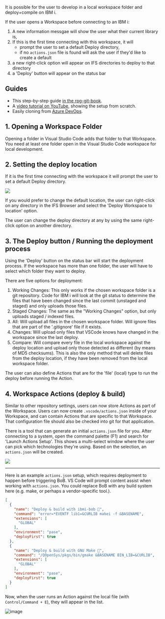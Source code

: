 It is possible for the user to develop in a local workspace folder and deploy+compile on IBM i.

If the user opens a Workspace before connecting to an IBM i:

1. A new information messgae will show the user what their current library is,
2. If this is the first time connecting with this workspace, it will
   * prompt the user to set a default Deploy directory,
   * if no `actions.json` file is found will ask the user if they'd like to create a default
3. a new right-click option will appear on IFS directories to deploy to that directory
4. a 'Deploy' button will appear on the status bar

## Guides

* This step-by-step guide [in the rpg-git-book](https://worksofliam.github.io/rpg-git-book/7-tooling-vscode.html).
* A [video tutorial on YouTube](https://www.youtube.com/watch?v=XuiGyWptgDA&t=425s), showing the setup from scratch.
* Easily cloning from [Azure DevOps](azure.md).

## 1. Opening a Workspace Folder

Opening a folder in Visual Studio Code adds that folder to that Workspace. You need at least one folder open in the Visual Studio Code workspace for local development.

## 2. Setting the deploy location

If it is the first time connecting with the workspace it will prompt the user to set a default Deploy directory.

![](../../../assets/local_1.png)

If you would prefer to change the default location, the user can right-click on any directory in the IFS Browser and select the 'Deploy Workspace to location' option.

The user can change the deploy directory at any by using the same right-click option on another directory.

## 3. The Deploy button / Running the deployment process

Using the 'Deploy' button on the status bar will start the deployment process. If the workspace has more than one folder, the user will have to select which folder they want to deploy.

There are five options for deployment:

1. Working Changes: This only works if the chosen workspace folder is a git repository. Code for IBM i will look at the git status to determine the files that have been changed since the last commit (unstaged and staged) and only uploads those files.
2. Staged Changes: The same as the "Working Changes" option, but only uploads staged / indexed files.
3. All: Will upload all files in the chosen workspace folder. Will ignore files that are part of the '.gitignore' file if it exists.
4. Changes: Will upload only files that VSCode knows have changed in the workspace since the last deploy.
5. Compare: Will compare every file in the local workspace against the deploy location and upload only those detected as different (by means of MD5 checksums). This is also the only method that will delete files from the deploy location, if they have been removed from the local workspace folder.

The user can also define Actions that are for the 'file' (local) type to run the deploy before running the Action.

## 4. Workspace Actions (deploy & build)

<!-- Lots of this text comes from the variables.md file -->

Similar to other repository settings, users can now store Actions as part of the Workspace. Users can now create `.vscode/actions.json` inside of your Workspace, and can contain Actions that are specific to that Workspace. That configuration file should also be checked into git for that application.

<!-- panels:start -->

<!-- div:left-panel -->

There is a tool that can generate an initial `actions.json` file for you. After connecting to a system, open the command palette (F1) and search for 'Launch Actions Setup'. This shows a multi-select window where the user can pick which technologies they're using. Based on the selection, an `actions.json` will be created.

<!-- div:right-panel -->

![](../../../assets/actions_tool.png)

<!-- panels:end -->

---

Here is an example `actions.json` setup, which requires deployment to happen before triggering BoB. VS Code will prompt content assist when working with `actions.json`. You could replace BoB with any build system here (e.g. make, or perhaps a vendor-specific tool.).

```json
[
  {
    "name": "Deploy & build with ibmi-bob 🔨",
    "command": "error=*EVENTF lib1=&CURLIB makei -f &BASENAME",
    "extensions": [
      "GLOBAL"
    ],
    "environment": "pase",
    "deployFirst": true
  },
  {
    "name": "Deploy & build with GNU Make 🔨",
    "command": "/QOpenSys/pkgs/bin/gmake &BASENAME BIN_LIB=&CURLIB",
    "extensions": [
      "GLOBAL"
    ],
    "environment": "pase",
    "deployFirst": true
  }
]
```

Now, when the user runs an Action against the local file (with `Control/Command + E`), they will appear in the list.

![image](https://user-images.githubusercontent.com/3708366/146957104-4a26b4ba-c675-4a40-bb51-f77ea964ecf5.png)
